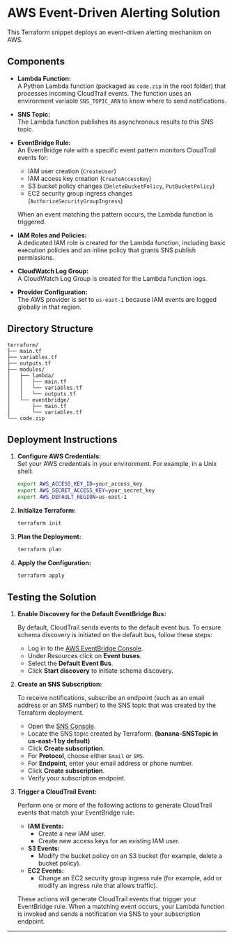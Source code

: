 # AWS Event-Driven Alerting Solution

This Terraform snippet deploys an event-driven alerting mechanism on AWS.

## Components

- **Lambda Function:**  
  A Python Lambda function (packaged as `code.zip` in the root folder) that processes incoming CloudTrail events. The function uses an environment variable `SNS_TOPIC_ARN` to know where to send notifications.

- **SNS Topic:**  
 The Lambda function publishes its asynchronous results to this SNS topic.

- **EventBridge Rule:**  
  An EventBridge rule with a specific event pattern monitors CloudTrail events for:
  - IAM user creation (`CreateUser`)
  - IAM access key creation (`CreateAccessKey`)
  - S3 bucket policy changes (`DeleteBucketPolicy`, `PutBucketPolicy`)
  - EC2 security group ingress changes (`AuthorizeSecurityGroupIngress`)

  When an event matching the pattern occurs, the Lambda function is triggered.

- **IAM Roles and Policies:**  
  A dedicated IAM role is created for the Lambda function, including basic execution policies and an inline policy that grants SNS publish permissions.

- **CloudWatch Log Group:**  
  A CloudWatch Log Group is created for the Lambda function logs.

- **Provider Configuration:**  
  The AWS provider is set to `us-east-1` because IAM events are logged globally in that region.

## Directory Structure
```
terraform/
├── main.tf
├── variables.tf
├── outputs.tf
├── modules/
│   ├── lambda/
│   │   ├── main.tf
│   │   └── variables.tf
│   │   └── outputs.tf
│   └── eventbridge/
│       ├── main.tf
│       └── variables.tf
└── code.zip
```

## Deployment Instructions

1. **Configure AWS Credentials:**  
   Set your AWS credentials in your environment. For example, in a Unix shell:
   ```bash
   export AWS_ACCESS_KEY_ID=your_access_key
   export AWS_SECRET_ACCESS_KEY=your_secret_key
   export AWS_DEFAULT_REGION=us-east-1

2. **Initialize Terraform:**  
   ```bash
   terraform init
   ```

3. **Plan the Deployment:**  
   ```bash
   terraform plan
   ```

4. **Apply the Configuration:**  
   ```bash
   terraform apply
   ```

## Testing the Solution

1. **Enable Discovery for the Default EventBridge Bus:**

   By default, CloudTrail sends events to the default event bus. To ensure schema discovery is initiated on the default bus, follow these steps:

     - Log in to the [AWS EventBridge Console](https://console.aws.amazon.com/events/home).
     - Under Resources click on **Event buses**.
     - Select the **Default Event Bus**.
     - Click **Start discovery** to initiate schema discovery.

2. **Create an SNS Subscription:**

   To receive notifications, subscribe an endpoint (such as an email address or an SMS number) to the SNS topic that was created by the Terraform deployment.
   
   - Open the [SNS Console](https://console.aws.amazon.com/sns/v3/home).
   - Locate the SNS topic created by Terraform. **(banana-SNSTopic in us-east-1 by default)**
   - Click **Create subscription**.
   - For **Protocol**, choose either `Email` or `SMS`.
   - For **Endpoint**, enter your email address or phone number.
   - Click **Create subscription**.
   - Verify your subscription endpoint.
   
3. **Trigger a CloudTrail Event:**

   Perform one or more of the following actions to generate CloudTrail events that match your EventBridge rule:
   
   - **IAM Events:**
     - Create a new IAM user.
     - Create new access keys for an existing IAM user.
   - **S3 Events:**
     - Modify the bucket policy on an S3 bucket (for example, delete a bucket policy).
   - **EC2 Events:**
     - Change an EC2 security group ingress rule (for example, add or modify an ingress rule that allows traffic).

   These actions will generate CloudTrail events that trigger your EventBridge rule. When a matching event occurs, your Lambda function is invoked and sends a notification via SNS to your subscription endpoint.

---

